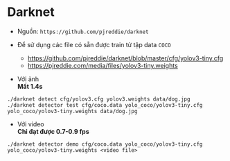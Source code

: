 # Darknet #

* Nguồn: ```https://github.com/pjreddie/darknet ```    
* Để sử dụng các file có sẵn được train từ tập data ```COCO```      
	* https://github.com/pjreddie/darknet/blob/master/cfg/yolov3-tiny.cfg
	* https://pjreddie.com/media/files/yolov3-tiny.weights

* Với ảnh     
**Mất 1.4s** 
```
./darknet detect cfg/yolov3.cfg yolov3.weights data/dog.jpg
./darknet detector test cfg/coco.data yolo_coco/yolov3-tiny.cfg yolo_coco/yolov3-tiny.weights data/dog.jpg
```


* Với video      
**Chỉ đạt được 0.7-0.9 fps**    
```
./darknet detector demo cfg/coco.data yolo_coco/yolov3-tiny.cfg yolo_coco/yolov3-tiny.weights <video file>
```
